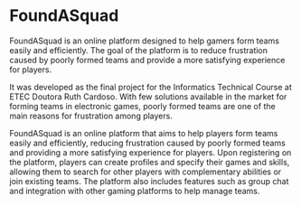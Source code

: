 # FoundASquad
FoundASquad is an online platform designed to help gamers form teams easily and efficiently. The goal of the platform is to reduce frustration caused by poorly formed teams and provide a more satisfying experience for players. 

It was developed as the final project for the Informatics Technical Course at ETEC Doutora Ruth Cardoso. With few solutions available in the market for forming teams in electronic games, poorly formed teams are one of the main reasons for frustration among players. 

FoundASquad is an online platform that aims to help players form teams easily and efficiently, reducing frustration caused by poorly formed teams and providing a more satisfying experience for players. Upon registering on the platform, players can create profiles and specify their games and skills, allowing them to search for other players with complementary abilities or join existing teams. The platform also includes features such as group chat and integration with other gaming platforms to help manage teams.
